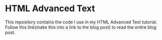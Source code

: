 # HTML Advanced Text
This repository contains the code I use in my HTML Advanced Text tutorial. Follow this link(make this into a link to the blog post) to read the entire blog post.
